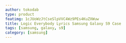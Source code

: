 ```yaml
---
author: tokodab
type: product
featimg: 1cJUoWzJtCseSlpVVC4Wz9PEs4KuZXWuw
title: Logic Everybody Lyrics Samsung Galaxy S9 Case
tags: [samsung, galaxy, s9]
category: [samsung]
---
```

